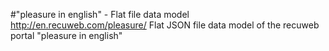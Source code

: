 #"pleasure in english" - Flat file data model
http://en.recuweb.com/pleasure/
Flat JSON file data model of the recuweb portal "pleasure in english"
